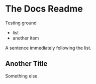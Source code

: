 # The Docs Readme

Testing ground

- list
- another item

A sentence immediately following the list.

## Another Title

Something else.

